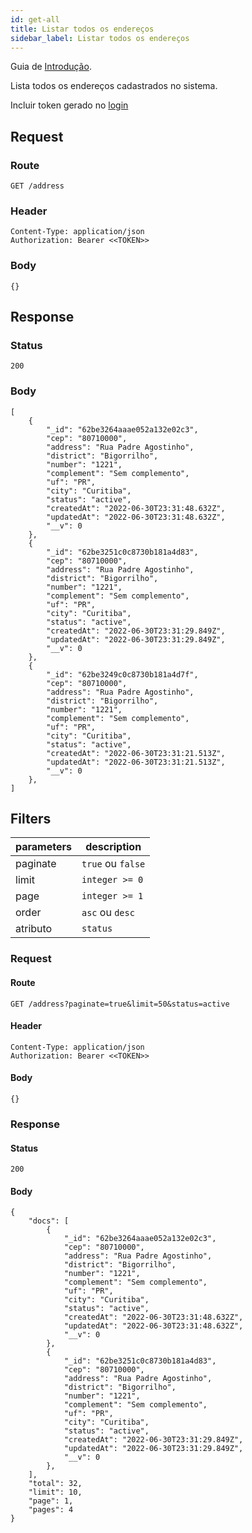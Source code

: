 ```yaml
---
id: get-all
title: Listar todos os endereços
sidebar_label: Listar todos os endereços
---
```


Guia de [Introdução](introduction.md).

Lista todos os endereços cadastrados no sistema.

Incluir token gerado no [login](authentication)

## Request

### Route

    GET /address

### Header

    Content-Type: application/json
    Authorization: Bearer <<TOKEN>>

### Body

    {}

## Response

### Status

    200

### Body

    [
        {
            "_id": "62be3264aaae052a132e02c3",
            "cep": "80710000",
            "address": "Rua Padre Agostinho",
            "district": "Bigorrilho",
            "number": "1221",
            "complement": "Sem complemento",
            "uf": "PR",
            "city": "Curitiba",
            "status": "active",
            "createdAt": "2022-06-30T23:31:48.632Z",
            "updatedAt": "2022-06-30T23:31:48.632Z",
            "__v": 0
        },
        {
            "_id": "62be3251c0c8730b181a4d83",
            "cep": "80710000",
            "address": "Rua Padre Agostinho",
            "district": "Bigorrilho",
            "number": "1221",
            "complement": "Sem complemento",
            "uf": "PR",
            "city": "Curitiba",
            "status": "active",
            "createdAt": "2022-06-30T23:31:29.849Z",
            "updatedAt": "2022-06-30T23:31:29.849Z",
            "__v": 0
        },
        {
            "_id": "62be3249c0c8730b181a4d7f",
            "cep": "80710000",
            "address": "Rua Padre Agostinho",
            "district": "Bigorrilho",
            "number": "1221",
            "complement": "Sem complemento",
            "uf": "PR",
            "city": "Curitiba",
            "status": "active",
            "createdAt": "2022-06-30T23:31:21.513Z",
            "updatedAt": "2022-06-30T23:31:21.513Z",
            "__v": 0
        },
    ]

## Filters

| parameters | description |
|---|---|
| paginate | `true` ou `false` |
| limit | `integer >= 0` |
| page | `integer >= 1` |
| order | `asc` ou `desc` |
| atributo | `status`|

### Request

#### Route

    GET /address?paginate=true&limit=50&status=active

#### Header

    Content-Type: application/json
    Authorization: Bearer <<TOKEN>>

#### Body

    {}

### Response

#### Status

    200

#### Body

    {
        "docs": [
            {
                "_id": "62be3264aaae052a132e02c3",
                "cep": "80710000",
                "address": "Rua Padre Agostinho",
                "district": "Bigorrilho",
                "number": "1221",
                "complement": "Sem complemento",
                "uf": "PR",
                "city": "Curitiba",
                "status": "active",
                "createdAt": "2022-06-30T23:31:48.632Z",
                "updatedAt": "2022-06-30T23:31:48.632Z",
                "__v": 0
            },
            {
                "_id": "62be3251c0c8730b181a4d83",
                "cep": "80710000",
                "address": "Rua Padre Agostinho",
                "district": "Bigorrilho",
                "number": "1221",
                "complement": "Sem complemento",
                "uf": "PR",
                "city": "Curitiba",
                "status": "active",
                "createdAt": "2022-06-30T23:31:29.849Z",
                "updatedAt": "2022-06-30T23:31:29.849Z",
                "__v": 0
            },
        ],
        "total": 32,
        "limit": 10,
        "page": 1,
        "pages": 4
    }